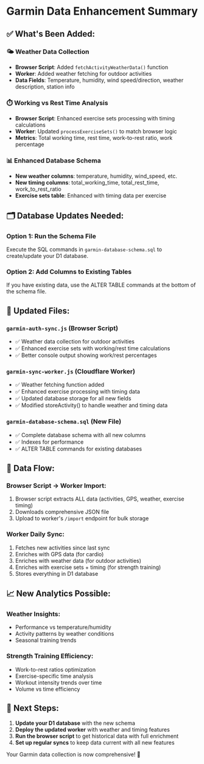# Garmin Data Enhancement Summary

## ✅ What's Been Added:

### 🌤️ Weather Data Collection
- **Browser Script**: Added `fetchActivityWeatherData()` function
- **Worker**: Added weather fetching for outdoor activities  
- **Data Fields**: Temperature, humidity, wind speed/direction, weather description, station info

### ⏱️ Working vs Rest Time Analysis
- **Browser Script**: Enhanced exercise sets processing with timing calculations
- **Worker**: Updated `processExerciseSets()` to match browser logic
- **Metrics**: Total working time, rest time, work-to-rest ratio, work percentage

### 📊 Enhanced Database Schema
- **New weather columns**: temperature, humidity, wind_speed, etc.
- **New timing columns**: total_working_time, total_rest_time, work_to_rest_ratio
- **Exercise sets table**: Enhanced with timing data per exercise

## 🗂️ Database Updates Needed:

### Option 1: Run the Schema File
Execute the SQL commands in `garmin-database-schema.sql` to create/update your D1 database.

### Option 2: Add Columns to Existing Tables
If you have existing data, use the ALTER TABLE commands at the bottom of the schema file.

## 📁 Updated Files:

### `garmin-auth-sync.js` (Browser Script)
- ✅ Weather data collection for outdoor activities
- ✅ Enhanced exercise sets with working/rest time calculations  
- ✅ Better console output showing work/rest percentages

### `garmin-sync-worker.js` (Cloudflare Worker)
- ✅ Weather fetching function added
- ✅ Enhanced exercise processing with timing data
- ✅ Updated database storage for all new fields
- ✅ Modified storeActivity() to handle weather and timing data

### `garmin-database-schema.sql` (New File)
- ✅ Complete database schema with all new columns
- ✅ Indexes for performance
- ✅ ALTER TABLE commands for existing databases

## 🔄 Data Flow:

### Browser Script → Worker Import:
1. Browser script extracts ALL data (activities, GPS, weather, exercise timing)
2. Downloads comprehensive JSON file
3. Upload to worker's `/import` endpoint for bulk storage

### Worker Daily Sync:
1. Fetches new activities since last sync
2. Enriches with GPS data (for cardio)
3. Enriches with weather data (for outdoor activities) 
4. Enriches with exercise sets + timing (for strength training)
5. Stores everything in D1 database

## 📈 New Analytics Possible:

### Weather Insights:
- Performance vs temperature/humidity
- Activity patterns by weather conditions
- Seasonal training trends

### Strength Training Efficiency:
- Work-to-rest ratios optimization
- Exercise-specific time analysis  
- Workout intensity trends over time
- Volume vs time efficiency

## 🚀 Next Steps:

1. **Update your D1 database** with the new schema
2. **Deploy the updated worker** with weather and timing features
3. **Run the browser script** to get historical data with full enrichment
4. **Set up regular syncs** to keep data current with all new features

Your Garmin data collection is now comprehensive! 🎯
